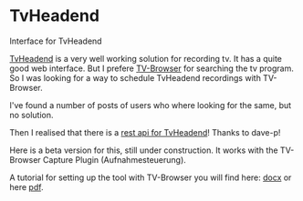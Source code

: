 # TvHeadend
<h>Interface for TvHeadend</h>

<p><a href="https://tvheadend.org/">TvHeadend</a> is a very well working solution for recording tv. It has a quite good web interface.
But I prefere <a href="https://www.tvbrowser.org/">TV-Browser</a> for searching the tv program. So I was looking for a way to schedule TvHeadend recordings with TV-Browser.</p>

<p>I've found a number of posts of users who where looking for the same, but no solution.</p>

<p>Then I realised that there is a <a href="https://github.com/dave-p/TVH-API-docs/wiki">rest api for TvHeadend</a>! Thanks to dave-p!</p>

<p>Here is a beta version for this, still under construction. It works with the TV-Browser Capture Plugin (Aufnahmesteuerung).</p>

<p>A tutorial for setting up the tool with TV-Browser you will find here: <a href="https://github.com/ChrWieg/TvHeadend/blob/master/Docs/HowToSetupTvBrowser.docx">docx</a> or here <a href="https://github.com/ChrWieg/TvHeadend/blob/master/Docs/HowToSetupTvBrowser.pdf">pdf</a>.</p>
